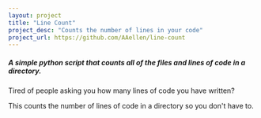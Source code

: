 ```yaml
---
layout: project
title: "Line Count"
project_desc: "Counts the number of lines in your code"
project_url: https://github.com/AAellen/line-count
---
```

##### A simple python script that counts all of the files and lines of code in a directory.
Tired of people asking you how many lines of code you have written?

This counts the number of lines of code in a directory so you don't have to.

